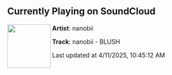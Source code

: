 ## Currently Playing on SoundCloud

[<img align="left" width="100" src="https://i1.sndcdn.com/artworks-5KFzjKKIvvengUcy-z4bQNw-t500x500.jpg">](https://soundcloud.com/monstercat/nanobii-blush)

**Artist**: nanobii 

**Track**: nanobii - BLUSH

Last updated at 4/11/2025, 10:45:12 AM
